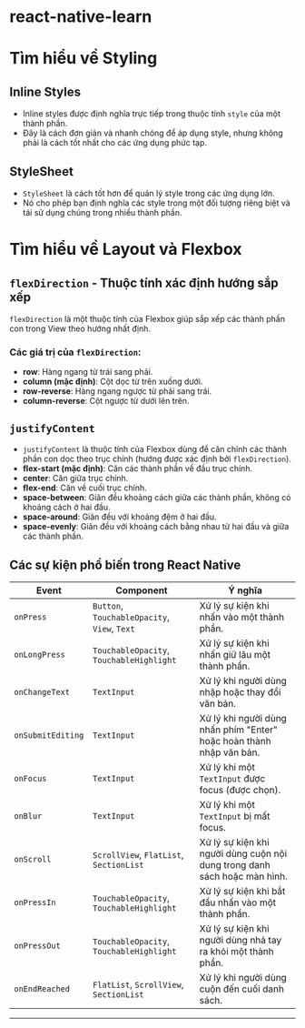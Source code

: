 # react-native-learn

# Tìm hiểu về Styling 

## Inline Styles
- Inline styles được định nghĩa trực tiếp trong thuộc tính `style` của một thành phần.
- Đây là cách đơn giản và nhanh chóng để áp dụng style, nhưng không phải là cách tốt nhất cho các ứng dụng phức tạp.

## StyleSheet
- `StyleSheet` là cách tốt hơn để quản lý style trong các ứng dụng lớn.
- Nó cho phép bạn định nghĩa các style trong một đối tượng riêng biệt và tái sử dụng chúng trong nhiều thành phần.


# Tìm hiểu về Layout và Flexbox

## `flexDirection` - Thuộc tính xác định hướng sắp xếp
`flexDirection` là một thuộc tính của Flexbox giúp sắp xếp các thành phần con trong View theo hướng nhất định.

### Các giá trị của `flexDirection`:
- **row**: Hàng ngang từ trái sang phải.
- **column (mặc định)**: Cột dọc từ trên xuống dưới.
- **row-reverse**: Hàng ngang ngược từ phải sang trái.
- **column-reverse**: Cột ngược từ dưới lên trên.

## `justifyContent`
- `justifyContent` là thuộc tính của Flexbox dùng để căn chỉnh các thành phần con dọc theo trục chính (hướng được xác định bởi `flexDirection`).
- **flex-start (mặc định)**: Căn các thành phần về đầu trục chính.
- **center**: Căn giữa trục chính.
- **flex-end**: Căn về cuối trục chính.
- **space-between**: Giãn đều khoảng cách giữa các thành phần, không có khoảng cách ở hai đầu.
- **space-around**: Giãn đều với khoảng đệm ở hai đầu.
- **space-evenly**: Giãn đều với khoảng cách bằng nhau từ hai đầu và giữa các thành phần.


## Các sự kiện phổ biến trong React Native
| **Event**         | **Component**                       | **Ý nghĩa**                                                           |
|-------------------|--------------------------------------|------------------------------------------------------------------------|
| `onPress`         | `Button`, `TouchableOpacity`, `View`, `Text` | Xử lý sự kiện khi nhấn vào một thành phần.                            |
| `onLongPress`     | `TouchableOpacity`, `TouchableHighlight` | Xử lý sự kiện khi nhấn giữ lâu một thành phần.                         |
| `onChangeText`    | `TextInput`                          | Xử lý khi người dùng nhập hoặc thay đổi văn bản.                       |
| `onSubmitEditing` | `TextInput`                          | Xử lý khi người dùng nhấn phím "Enter" hoặc hoàn thành nhập văn bản.   |
| `onFocus`         | `TextInput`                          | Xử lý khi một `TextInput` được focus (được chọn).                      |
| `onBlur`          | `TextInput`                          | Xử lý khi một `TextInput` bị mất focus.                                |
| `onScroll`        | `ScrollView`, `FlatList`, `SectionList` | Xử lý sự kiện khi người dùng cuộn nội dung trong danh sách hoặc màn hình. |
| `onPressIn`       | `TouchableOpacity`, `TouchableHighlight` | Xử lý sự kiện khi bắt đầu nhấn vào một thành phần.                     |
| `onPressOut`      | `TouchableOpacity`, `TouchableHighlight` | Xử lý sự kiện khi người dùng nhả tay ra khỏi một thành phần.           |
| `onEndReached`    | `FlatList`, `ScrollView`, `SectionList` | Xử lý khi người dùng cuộn đến cuối danh sách.                          |

---
